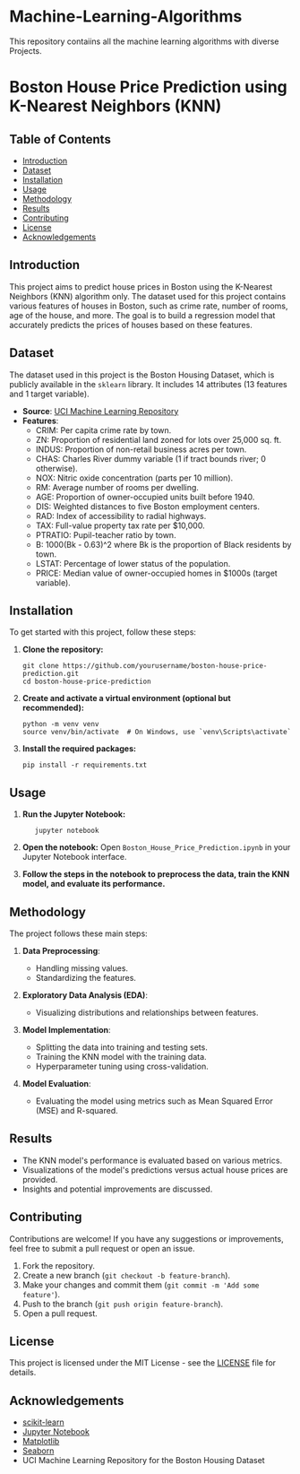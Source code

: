 # Machine-Learning-Algorithms
This repository contaiins all the machine learning algorithms with diverse Projects.

# Boston House Price Prediction using K-Nearest Neighbors (KNN)

## Table of Contents

- [Introduction](#introduction)
- [Dataset](#dataset)
- [Installation](#installation)
- [Usage](#usage)
- [Methodology](#methodology)
- [Results](#results)
- [Contributing](#contributing)
- [License](#license)
- [Acknowledgements](#acknowledgements)

## Introduction

This project aims to predict house prices in Boston using the K-Nearest Neighbors (KNN) algorithm only. The dataset used for this project contains various features of houses in Boston, such as crime rate, number of rooms, age of the house, and more. The goal is to build a regression model that accurately predicts the prices of houses based on these features.

## Dataset

The dataset used in this project is the Boston Housing Dataset, which is publicly available in the `sklearn` library. It includes 14 attributes (13 features and 1 target variable).

- **Source**: [UCI Machine Learning Repository](https://archive.ics.uci.edu/ml/datasets/Housing)
- **Features**:
  - CRIM: Per capita crime rate by town.
  - ZN: Proportion of residential land zoned for lots over 25,000 sq. ft.
  - INDUS: Proportion of non-retail business acres per town.
  - CHAS: Charles River dummy variable (1 if tract bounds river; 0 otherwise).
  - NOX: Nitric oxide concentration (parts per 10 million).
  - RM: Average number of rooms per dwelling.
  - AGE: Proportion of owner-occupied units built before 1940.
  - DIS: Weighted distances to five Boston employment centers.
  - RAD: Index of accessibility to radial highways.
  - TAX: Full-value property tax rate per $10,000.
  - PTRATIO: Pupil-teacher ratio by town.
  - B: 1000(Bk - 0.63)^2 where Bk is the proportion of Black residents by town.
  - LSTAT: Percentage of lower status of the population.
  - PRICE: Median value of owner-occupied homes in $1000s (target variable).

## Installation

To get started with this project, follow these steps:

1. **Clone the repository:**
   ```
   git clone https://github.com/yourusername/boston-house-price-prediction.git
   cd boston-house-price-prediction
   ```

2. **Create and activate a virtual environment (optional but recommended):**
   ```
   python -m venv venv
   source venv/bin/activate  # On Windows, use `venv\Scripts\activate`
   ```

3. **Install the required packages:**
   ```
   pip install -r requirements.txt
   ```

## Usage

1. **Run the Jupyter Notebook:**
   ```
      jupyter notebook
   ```

2. **Open the notebook:**
   Open `Boston_House_Price_Prediction.ipynb` in your Jupyter Notebook interface.

3. **Follow the steps in the notebook to preprocess the data, train the KNN model, and evaluate its performance.**

## Methodology

The project follows these main steps:

1. **Data Preprocessing**:
   - Handling missing values.
   - Standardizing the features.

2. **Exploratory Data Analysis (EDA)**:
   - Visualizing distributions and relationships between features.

3. **Model Implementation**:
   - Splitting the data into training and testing sets.
   - Training the KNN model with the training data.
   - Hyperparameter tuning using cross-validation.

4. **Model Evaluation**:
   - Evaluating the model using metrics such as Mean Squared Error (MSE) and R-squared.

## Results

- The KNN model's performance is evaluated based on various metrics.
- Visualizations of the model's predictions versus actual house prices are provided.
- Insights and potential improvements are discussed.

## Contributing

Contributions are welcome! If you have any suggestions or improvements, feel free to submit a pull request or open an issue.

1. Fork the repository.
2. Create a new branch (`git checkout -b feature-branch`).
3. Make your changes and commit them (`git commit -m 'Add some feature'`).
4. Push to the branch (`git push origin feature-branch`).
5. Open a pull request.

## License

This project is licensed under the MIT License - see the [LICENSE](LICENSE) file for details.

## Acknowledgements

- [scikit-learn](https://scikit-learn.org/stable/)
- [Jupyter Notebook](https://jupyter.org/)
- [Matplotlib](https://matplotlib.org/)
- [Seaborn](https://seaborn.pydata.org/)
- UCI Machine Learning Repository for the Boston Housing Dataset
